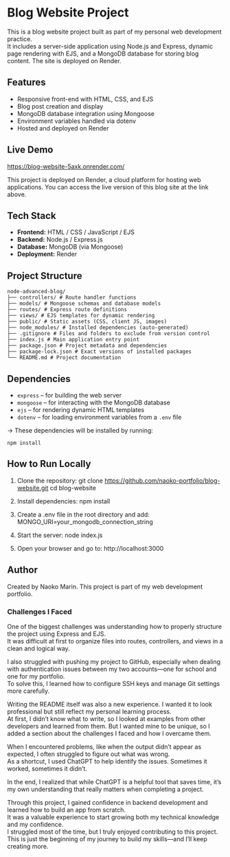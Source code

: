 # Blog Website Project

This is a blog website project built as part of my personal web development practice.  
It includes a server-side application using Node.js and Express, dynamic page rendering with EJS, and a MongoDB database for storing blog content. The site is deployed on Render.

## Features

- Responsive front-end with HTML, CSS, and EJS
- Blog post creation and display
- MongoDB database integration using Mongoose
- Environment variables handled via dotenv
- Hosted and deployed on Render

## Live Demo

https://blog-website-5axk.onrender.com/

This project is deployed on Render, a cloud platform for hosting web applications.
You can access the live version of this blog site at the link above.

## Tech Stack

- **Frontend:** HTML / CSS / JavaScript / EJS
- **Backend:** Node.js / Express.js
- **Database:** MongoDB (via Mongoose)
- **Deployment:** Render

## Project Structure

```
node-advanced-blog/
├── controllers/ # Route handler functions
├── models/ # Mongoose schemas and database models
├── routes/ # Express route definitions
├── views/ # EJS templates for dynamic rendering
├── public/ # Static assets (CSS, client JS, images)
├── node_modules/ # Installed dependencies (auto-generated)
├── .gitignore # Files and folders to exclude from version control
├── index.js # Main application entry point
├── package.json # Project metadata and dependencies
├── package-lock.json # Exact versions of installed packages
└── README.md # Project documentation
```

## Dependencies

- `express` – for building the web server  
- `mongoose` – for interacting with the MongoDB database  
- `ejs` – for rendering dynamic HTML templates  
- `dotenv` – for loading environment variables from a `.env` file

→ These dependencies will be installed by running:

```
npm install

```


## How to Run Locally

1. Clone the repository:
git clone https://github.com/naoko-portfolio/blog-website.git
cd blog-website

2. Install dependencies:
npm install

3. Create a .env file in the root directory and add:
MONGO_URI=your_mongodb_connection_string

4. Start the server:
node index.js

5. Open your browser and go to:
http://localhost:3000

## Author

Created by Naoko Marin.
This project is part of my web development portfolio.

### Challenges I Faced

One of the biggest challenges was understanding how to properly structure the project using Express and EJS.  
It was difficult at first to organize files into routes, controllers, and views in a clean and logical way.

I also struggled with pushing my project to GitHub, especially when dealing with authentication issues between my two accounts—one for school and one for my portfolio.  
To solve this, I learned how to configure SSH keys and manage Git settings more carefully.

Writing the README itself was also a new experience. I wanted it to look professional but still reflect my personal learning process.  
At first, I didn’t know what to write, so I looked at examples from other developers and learned from them. But I wanted mine to be unique, so I added a section about the challenges I faced and how I overcame them.

When I encountered problems, like when the output didn’t appear as expected, I often struggled to figure out what was wrong.  
As a shortcut, I used ChatGPT to help identify the issues. Sometimes it worked, sometimes it didn’t.

In the end, I realized that while ChatGPT is a helpful tool that saves time, it’s my own understanding that really matters when completing a project.

Through this project, I gained confidence in backend development and learned how to build an app from scratch.  
It was a valuable experience to start growing both my technical knowledge and my confidence.  
I struggled most of the time, but I truly enjoyed contributing to this project.  
This is just the beginning of my journey to build my skills—and I’ll keep creating more.